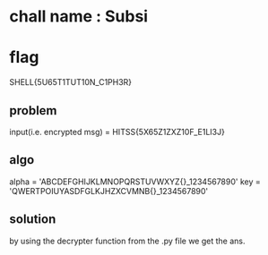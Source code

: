 # chall name : Subsi 

# flag 
SHELL{5U65T1TUT10N_C1PH3R}

## problem

input(i.e. encrypted msg) = HITSS{5X65Z1ZXZ10F_E1LI3J}

## algo
alpha = 'ABCDEFGHIJKLMNOPQRSTUVWXYZ{}_1234567890'
key   = 'QWERTPOIUYASDFGLKJHZXCVMNB{}_1234567890'

## solution
by using the decrypter function from the .py file we get the ans.
